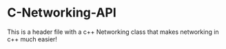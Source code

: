 # C-Networking-API
This is a header file with a c++ Networking class that makes networking in c++ much easier!
